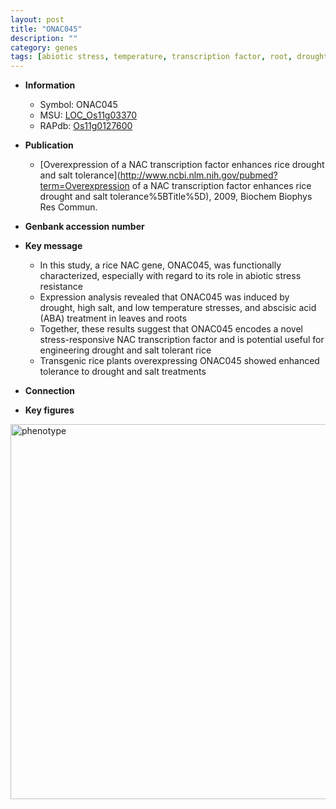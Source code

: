 ```yaml
---
layout: post
title: "ONAC045"
description: ""
category: genes
tags: [abiotic stress, temperature, transcription factor, root, drought, salt]
---
```


* **Information**  
    + Symbol: ONAC045  
    + MSU: [LOC_Os11g03370](http://rice.plantbiology.msu.edu/cgi-bin/ORF_infopage.cgi?orf=LOC_Os11g03370)  
    + RAPdb: [Os11g0127600](http://rapdb.dna.affrc.go.jp/viewer/gbrowse_details/irgsp1?name=Os11g0127600)  

* **Publication**  
    + [Overexpression of a NAC transcription factor enhances rice drought and salt tolerance](http://www.ncbi.nlm.nih.gov/pubmed?term=Overexpression of a NAC transcription factor enhances rice drought and salt tolerance%5BTitle%5D), 2009, Biochem Biophys Res Commun.

* **Genbank accession number**  

* **Key message**  
    + In this study, a rice NAC gene, ONAC045, was functionally characterized, especially with regard to its role in abiotic stress resistance
    + Expression analysis revealed that ONAC045 was induced by drought, high salt, and low temperature stresses, and abscisic acid (ABA) treatment in leaves and roots
    + Together, these results suggest that ONAC045 encodes a novel stress-responsive NAC transcription factor and is potential useful for engineering drought and salt tolerant rice
    + Transgenic rice plants overexpressing ONAC045 showed enhanced tolerance to drought and salt treatments

* **Connection**  

* **Key figures**  
<img src="http://funRiceGenes.github.io/images/ONAC045.pheno.png" alt="phenotype"  style="width: 600px;"/>



